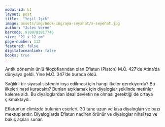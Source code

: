 ```yaml
---
modal-id: b1
layout: post
title:  "Yeşil Işık"
image: assets/img/book-img/aya-seyahat/a-seyehat.jpg
author: "Jules Verne"
barcode: 9789783817746
size: "21 x 12 cm"
page-number: 112
featured: false
digitaloceanlink: false
books: true
---
```


Antik dönemin ünlü filozoflarından olan Eflatun (Platon) M.Ö. 427’de Atina’da dünyaya geldi. Yine M.Ö. 347’de burada öldü.

Sağlıklı bir siyasal sistemin inşa edilmesi için hangi ilkeler gerekiyordu? Bu ilkeleri nasıl kuracaktı? Bunları açıklamak için diyaloglar şeklinde metinler kaleme aldı. Bu diyaloglardan ideal devletin ne olması gerektiği de ortaya çıkmaktaydı.

Eflatun’un elimizde bulunan eserleri, 30 tane uzun ve kısa diyalogları ve bazı mektuplarıdır. Diyaloglarda Eflatun nadiren  örünür ve diyaloglar nihaî tez ve bakış açıları sunar.